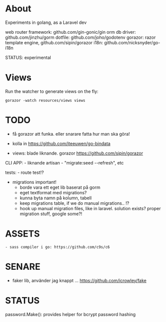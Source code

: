 # About

Experiments in golang, as a Laravel dev



web router framework: github.com/gin-gonic/gin
orm db driver: github.com/jinzhu/gorm
dotfile: github.com/joho/godotenv
gorazor: razor template engine, github.com/sipin/gorazor
i18n: github.com/nicksnyder/go-i18n

STATUS: experimental


# Views

Run the watcher to generate views on the fly:

    gorazor -watch resources/views views


# TODO

- få gorazor att funka. eller snarare fatta hur man ska göra!

- kolla in https://github.com/jteeuwen/go-bindata

- views: blade liknande. gorazor https://github.com/sipin/gorazor

CLI APP:
    - liknande artisan
    - "migrate:seed --refresh", etc


tests:
    - route test!?

- migrations important!
    - borde vara ett eget lib baserat på gorm
    - eget textformat med migrations?
    - kunna byta namn på kolumn, tabell
    - keep migrations table, if we do manual migrations.. !?
    - hook up manual migration files, like in laravel. solution exists? proper migration stuff, google some?!


# ASSETS
    - sass compiler i go: https://github.com/c9s/c6



# SENARE

- faker lib, använder jag knappt ... https://github.com/icrowley/fake

# STATUS

password.Make(): provides helper for bcrypt password hashing
